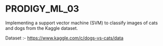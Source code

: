 # PRODIGY_ML_03
Implementing a support vector machine (SVM) to classify images of cats and dogs from the Kaggle dataset.

Dataset :- https://www.kaggle.com/c/dogs-vs-cats/data
